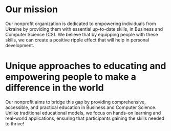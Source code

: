 # Our mission
Our nonprofit organization is dedicated to empowering individuals from Ukraine by providing them with essential up-to-date skills,  in Business and Computer Science (CS). We believe that by equipping people with these skills, we can create a positive ripple effect that will help in personal development.

# Unique approaches to educating and empowering people to make a difference in the world
Our nonprofit aims to bridge this gap by providing comprehensive, accessible, and practical education in Business and Computer Science. Unlike traditional educational models, we focus on hands-on learning and real-world applications, ensuring that participants gaining the skills needed to thrive!
